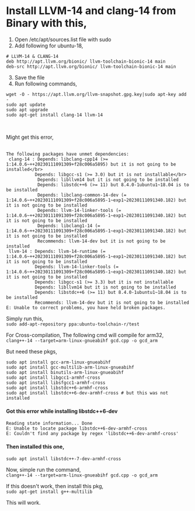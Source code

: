 # Install LLVM-14 and clang-14 from Binary with this,</br>
1. Open /etc/apt/sources.list file with sudo</br>
2. Add following for ubuntu-18,</br>
```
# LLVM-14 & CLANG-14
deb http://apt.llvm.org/bionic/ llvm-toolchain-bionic-14 main
deb-src http://apt.llvm.org/bionic/ llvm-toolchain-bionic-14 main
```
3. Save the file</br>
4. Run following commands,</br>
```
wget -O - https://apt.llvm.org/llvm-snapshot.gpg.key|sudo apt-key add -
sudo apt update
sudo apt upgrade
sudo apt-get install clang-14 llvm-14
```
</br>

Might get this error,</br></br>
```
The following packages have unmet dependencies:
 clang-14 : Depends: libclang-cpp14 (>= 1:14.0.6~++20230111091309+f28c006a5895) but it is not going to be installed</br>
           Depends: libgcc-s1 (>= 3.0) but it is not installable</br>
            Depends: libllvm14 but it is not going to be installed
            Depends: libstdc++6 (>= 11) but 8.4.0-1ubuntu1~18.04 is to be installed
            Depends: libclang-common-14-dev (= 1:14.0.6~++20230111091309+f28c006a5895-1~exp1~20230111091340.182) but it is not going to be installed
            Depends: llvm-14-linker-tools (= 1:14.0.6~++20230111091309+f28c006a5895-1~exp1~20230111091340.182) but it is not going to be installed
            Depends: libclang1-14 (= 1:14.0.6~++20230111091309+f28c006a5895-1~exp1~20230111091340.182) but it is not going to be installed
            Recommends: llvm-14-dev but it is not going to be installed
 llvm-14 : Depends: llvm-14-runtime (= 1:14.0.6~++20230111091309+f28c006a5895-1~exp1~20230111091340.182) but it is not going to be installed
           Depends: llvm-14-linker-tools (= 1:14.0.6~++20230111091309+f28c006a5895-1~exp1~20230111091340.182) but it is not going to be installed
           Depends: libgcc-s1 (>= 3.3) but it is not installable
           Depends: libllvm14 but it is not going to be installed
           Depends: libstdc++6 (>= 11) but 8.4.0-1ubuntu1~18.04 is to be installed
           Recommends: llvm-14-dev but it is not going to be installed
E: Unable to correct problems, you have held broken packages.
```

Simply run this,</br>
`sudo add-apt-repository ppa:ubuntu-toolchain-r/test`

For Cross-compilation, 
The following cmd will compile for arm32,
`clang++-14 --target=arm-linux-gnueabihf gcd.cpp -o gcd_arm`

But need these pkgs,
```
sudo apt install gcc-arm-linux-gnueabihf
sudo apt install gcc-multilib-arm-linux-gnueabihf
sudo apt install binutils-arm-linux-gnueabihf
sudo apt install libgcc1-armhf-cross
sudo apt install libsfgcc1-armhf-cross
sudo apt install libstdc++6-armhf-cross
sudo apt install libstdc++6-dev-armhf-cross # but this was not installed
```
#### Got this error while installing libstdc++6-dev
```
Reading state information... Done
E: Unable to locate package libstdc++6-dev-armhf-cross
E: Couldn't find any package by regex 'libstdc++6-dev-armhf-cross'
```
#### Then installed this one,</br>
`sudo apt install libstdc++-7-dev-armhf-cross`

Now, simple run the command,</br>
`clang++-14 --target=arm-linux-gnueabihf gcd.cpp -o gcd_arm`
</br>

If this doesn't work, then install this pkg,</br>
`sudo apt-get install g++-multilib`


This will work.
